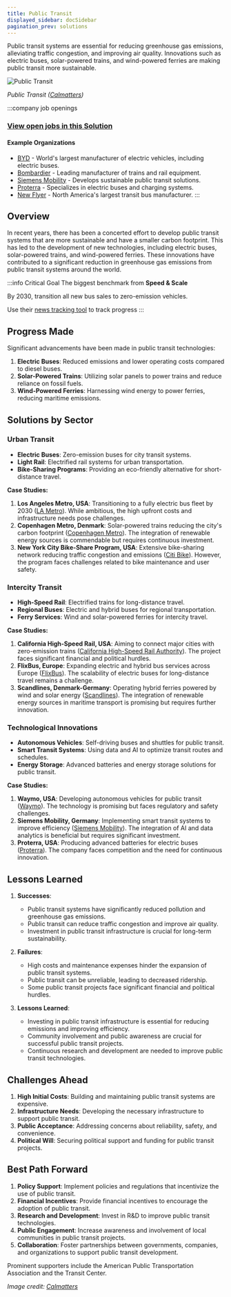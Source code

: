 ```yaml
---
title: Public Transit
displayed_sidebar: docSidebar
pagination_prev: solutions
---
```


Public transit systems are essential for reducing greenhouse gas emissions, alleviating traffic congestion, and improving air quality. Innovations such as electric buses, solar-powered trains, and wind-powered ferries are making public transit more sustainable.

![Public Transit](/../static/img/public-transit.webp)

*Public Transit ([Calmatters](https://calmatters.org/commentary/2022/07/restoring-a-sense-of-safety-could-boost-public-transit-ridership/))*

:::company job openings
### [View open jobs in this Solution](https://climatebase.org/jobs?l=&q=&drawdown_solutions=Public+Transit)
#### Example Organizations
- [BYD](https://www.byd.com) - World's largest manufacturer of electric vehicles, including electric buses.
- [Bombardier](https://www.bombardier.com) - Leading manufacturer of trains and rail equipment.
- [Siemens Mobility](https://www.mobility.siemens.com) - Develops sustainable public transit solutions.
- [Proterra](https://www.proterra.com) - Specializes in electric buses and charging systems.
- [New Flyer](https://www.newflyer.com) - North America's largest transit bus manufacturer.
:::

## Overview

In recent years, there has been a concerted effort to develop public transit systems that are more sustainable and have a smaller carbon footprint. This has led to the development of new technologies, including electric buses, solar-powered trains, and wind-powered ferries. These innovations have contributed to a significant reduction in greenhouse gas emissions from public transit systems around the world.

:::info Critical Goal
The biggest benchmark from **Speed & Scale**

By 2030, transition all new bus sales to zero-emission vehicles.

Use their [news tracking tool](https://speedandscale.com/okrs/1-0-electrify-transportation/1-3-buses/) to track progress
:::

## Progress Made

Significant advancements have been made in public transit technologies:

1. **Electric Buses**: Reduced emissions and lower operating costs compared to diesel buses.
2. **Solar-Powered Trains**: Utilizing solar panels to power trains and reduce reliance on fossil fuels.
3. **Wind-Powered Ferries**: Harnessing wind energy to power ferries, reducing maritime emissions.

## Solutions by Sector

### Urban Transit
- **Electric Buses**: Zero-emission buses for city transit systems.
- **Light Rail**: Electrified rail systems for urban transportation.
- **Bike-Sharing Programs**: Providing an eco-friendly alternative for short-distance travel.

**Case Studies:**
1. **Los Angeles Metro, USA**: Transitioning to a fully electric bus fleet by 2030 ([LA Metro](https://www.metro.net/projects/electric-buses/)). While ambitious, the high upfront costs and infrastructure needs pose challenges.
2. **Copenhagen Metro, Denmark**: Solar-powered trains reducing the city's carbon footprint ([Copenhagen Metro](https://intl.m.dk/)). The integration of renewable energy sources is commendable but requires continuous investment.
3. **New York City Bike-Share Program, USA**: Extensive bike-sharing network reducing traffic congestion and emissions ([Citi Bike](https://www.citibikenyc.com/)). However, the program faces challenges related to bike maintenance and user safety.

### Intercity Transit
- **High-Speed Rail**: Electrified trains for long-distance travel.
- **Regional Buses**: Electric and hybrid buses for regional transportation.
- **Ferry Services**: Wind and solar-powered ferries for intercity travel.

**Case Studies:**
1. **California High-Speed Rail, USA**: Aiming to connect major cities with zero-emission trains ([California High-Speed Rail Authority](https://hsr.ca.gov/)). The project faces significant financial and political hurdles.
2. **FlixBus, Europe**: Expanding electric and hybrid bus services across Europe ([FlixBus](https://www.flixbus.com/)). The scalability of electric buses for long-distance travel remains a challenge.
3. **Scandlines, Denmark-Germany**: Operating hybrid ferries powered by wind and solar energy ([Scandlines](https://www.scandlines.com/)). The integration of renewable energy sources in maritime transport is promising but requires further innovation.

### Technological Innovations
- **Autonomous Vehicles**: Self-driving buses and shuttles for public transit.
- **Smart Transit Systems**: Using data and AI to optimize transit routes and schedules.
- **Energy Storage**: Advanced batteries and energy storage solutions for public transit.

**Case Studies:**
1. **Waymo, USA**: Developing autonomous vehicles for public transit ([Waymo](https://waymo.com/)). The technology is promising but faces regulatory and safety challenges.
2. **Siemens Mobility, Germany**: Implementing smart transit systems to improve efficiency ([Siemens Mobility](https://www.mobility.siemens.com)). The integration of AI and data analytics is beneficial but requires significant investment.
3. **Proterra, USA**: Producing advanced batteries for electric buses ([Proterra](https://www.proterra.com)). The company faces competition and the need for continuous innovation.

## Lessons Learned

1. **Successes**:
   - Public transit systems have significantly reduced pollution and greenhouse gas emissions.
   - Public transit can reduce traffic congestion and improve air quality.
   - Investment in public transit infrastructure is crucial for long-term sustainability.

2. **Failures**:
   - High costs and maintenance expenses hinder the expansion of public transit systems.
   - Public transit can be unreliable, leading to decreased ridership.
   - Some public transit projects face significant financial and political hurdles.

3. **Lessons Learned**:
   - Investing in public transit infrastructure is essential for reducing emissions and improving efficiency.
   - Community involvement and public awareness are crucial for successful public transit projects.
   - Continuous research and development are needed to improve public transit technologies.

## Challenges Ahead

1. **High Initial Costs**: Building and maintaining public transit systems are expensive.
2. **Infrastructure Needs**: Developing the necessary infrastructure to support public transit.
3. **Public Acceptance**: Addressing concerns about reliability, safety, and convenience.
4. **Political Will**: Securing political support and funding for public transit projects.

## Best Path Forward

1. **Policy Support**: Implement policies and regulations that incentivize the use of public transit.
2. **Financial Incentives**: Provide financial incentives to encourage the adoption of public transit.
3. **Research and Development**: Invest in R&D to improve public transit technologies.
4. **Public Engagement**: Increase awareness and involvement of local communities in public transit projects.
5. **Collaboration**: Foster partnerships between governments, companies, and organizations to support public transit development.

Prominent supporters include the American Public Transportation Association and the Transit Center.

*Image credit: [Calmatters](https://calmatters.org/commentary/2022/07/restoring-a-sense-of-safety-could-boost-public-transit-ridership/)*
